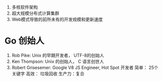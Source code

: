1. 多核软件架构
2. 超大规模分布式计算集群
3. Web模式导致的前所未有的开发规模和更新速度
# Go 创始人
1. Rob Pike: Unix 的早期开发者， UTF-8的创始人
2. Ken Thompson: Unix 的创始人，  C 语言创世人
3. Robert Grisesemer: Google V8 JS Engineer, Hot Spot 开发者
简单： 25个关键字
高效： 垃圾回收
生产力：复合